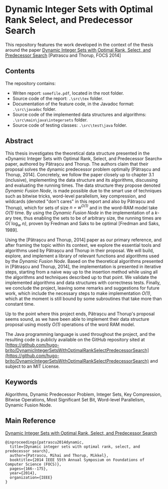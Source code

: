 Dynamic Integer Sets with Optimal Rank Select, and Predecessor Search
============
This repository features the work developed in the context of the thesis around the paper [Dynamic Integer Sets with Optimal Rank, Select, and Predecessor Search](https://arxiv.org/pdf/1408.3045) [Patrascu and Thorup, FOCS 2014]

## Contents
The repository contains:
- Writen report: ``somefile.pdf``, located in the root folder.
- Source code of the report: ``.\src\tex`` folder.
- Documentation of the feature code, in the Javadoc format: ``.\src\javadoc`` folder.
- Source code of the implemented data structures and algorithms: ``.\src\main\java\integersets`` folder.
- Source code of testing classes: ``.\src\test\java`` folder.

## Abstract
This thesis investigates the theoretical data structure presented in the «Dynamic Integer Sets with Optimal Rank, Select, and Predecessor Search» paper, authored by Pătrașcu and Thorup.
The authors claim that their proposal solves the dynamic predecessor problem optimally [Pătrașcu and Thorup, 2014].
Concretely, we follow the paper closely up to chapter 3.1 (inclusive), implementing the data structure and its algorithms, discussing and evaluating the running times.
The data structure they propose denoted _Dynamic Fusion Node_, is made possible due to the smart use of techniques such as bitwise tricks, word-level parallelism, key compression, and wildcards (denoted "don't cares" in this report and also by Pătrașcu and Thorup), which for sets of size _n = w<sup>O(1)</sup>_ and in the word-RAM model take _O(1)_ time.
By using the _Dynamic Fusion Node_ in the implementation of a _k_-ary tree, thus enabling the sets to be of arbitrary size, the running times are _O(_ log<sub>_w_</sub> _n)_, proven by Fredman and Saks to be optimal [Fredman and Saks, 1989].

Using the [Pătrașcu and Thorup, 2014] paper as our primary reference, and after framing the topic within its context, we explore the essential tools and algorithms used by Pătrașcu and Thorup in their proposal.
We will build, explore, and implement a library of relevant functions and algorithms used by the _Dynamic Fusion Node_.
Based on the theoretical algorithms presented in [Pătrașcu and Thorup, 2014], the implementation is presented in iterative steps, starting from a naive way up to the insertion method while using all the algorithms and techniques described up to that point.
We validate the implemented algorithms and data structures with correctness tests.
Finally, we conclude the project, leaving some remarks and suggestions for future work, which include the necessary steps to make implementation _O(1)_, which at the moment is still bound by some subroutines that take more than constant time.

Up to the point where this project ends, Pătrașcu and Thorup's proposal seems sound, as we have been able to implement their data structure proposal using mostly _O(1)_ operations of the word RAM model.

The Java programming language is used throughout the project, and the resulting code is publicly available on the GitHub repository sited at [https://github.com/hugo-brito/DynamicIntegerSetsWithOptimalRankSelectPredecessorSearch](https://github.com/hugo-brito/DynamicIntegerSetsWithOptimalRankSelectPredecessorSearch) and subject to an MIT License.

## Keywords
Algorithms, Dynamic Predecessor Problem, Integer Sets, Key Compression, Bitwise Operations, Most Significant Set Bit, Word-level Parallelism, Dynamic Fusion Node.

## Main Reference
[Dynamic Integer Sets with Optimal Rank, Select, and Predecessor Search](https://arxiv.org/pdf/1408.3045)
```
@inproceedings{patrascu2014dynamic,
  title={Dynamic integer sets with optimal rank, select, and predecessor search},
  author={Patrascu, Mihai and Thorup, Mikkel},
  booktitle={2014 IEEE 55th Annual Symposium on Foundations of Computer Science (FOCS)},
  pages={166--175},
  year={2014},
  organization={IEEE}
}
```